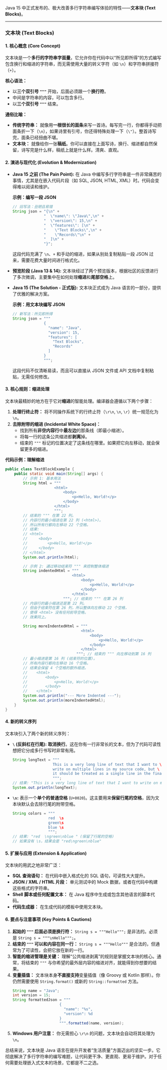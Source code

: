 Java 15 中正式发布的、极大改善多行字符串编写体验的特性——**文本块 (Text Blocks)**。

---

### 文本块 (Text Blocks)

#### 1. 核心概念 (Core Concept)

文本块是一个**多行的字符串字面量**，它允许你在代码中以“所见即所得”的方式编写包含换行和缩进的字符串，而无需使用大量的转义字符（如 `\n`）和字符串拼接符（`+`）。

**核心语法：**
*   以**三个双引号 `"""`** 开始，后面必须跟一个**换行符**。
*   中间是字符串的内容，可以包含多行。
*   以**三个双引号 `"""`** 结束。

**通俗比喻：**
*   **传统字符串：** 就像用**一根很长的面条**来写一首诗。每写完一行，你都得手动把面条折一下（`\n`），如果诗里有引号，你还得特殊处理一下（`\"`）。整首诗写完，面条已经扭曲不堪。
*   **文本块：** 就像给你一张**稿纸**。你可以直接在上面写诗，换行、缩进都自然保留，诗写完是什么样，稿纸上就是什么样。清爽、直观。

#### 2. 演进与现代化 (Evolution & Modernization)

*   **Java 15 之前 (The Pain Point):**
    在 Java 中编写多行字符串是一件非常痛苦的事情，尤其是在嵌入代码片段（如 SQL, JSON, HTML, XML）时。代码会变得难以阅读和维护。

    **示例：编写一段 JSON**
    ```java
    // 旧写法：丑陋且易错
    String json = "{\n" +
                  "  \"name\": \"Java\",\n" +
                  "  \"version\": 15,\n" +
                  "  \"features\": [\n" +
                  "    \"Text Blocks\",\n" +
                  "    \"Records\"\n" +
                  "  ]\n" +
                  "}";
    ```
    这段代码充满了 `\n`、`+` 和手动的缩进，如果从别处复制粘贴一段 JSON 过来，需要花费大量时间进行格式化。

*   **预览阶段 (Java 13 & 14):**
    文本块经过了两个预览版本，根据社区的反馈进行了多次微调，主要集中在如何处理**缩进**和**尾部空格**上。

*   **Java 15 (The Solution - 正式版):**
    文本块正式成为 Java 语言的一部分，提供了优雅的解决方案。

    **示例：用文本块编写 JSON**
    ```java
    // 新写法：所见即所得
    String json = """
                  {
                    "name": "Java",
                    "version": 15,
                    "features": [
                      "Text Blocks",
                      "Records"
                    ]
                  }
                  """;
    ```
    这段代码不仅清晰易读，而且可以直接从 JSON 文件或 API 文档中复制粘贴，无需任何修改。

#### 3. 核心规则：缩进处理

文本块最精妙的地方在于它对**缩进**的智能处理。编译器会遵循以下两个步骤：

1.  **处理行终止符：** 将不同操作系统下的行终止符（`\r\n`, `\n`, `\r`）统一规范化为 `\n`。
2.  **去除附带的缩进 (Incidental White Space)：**
    *   找到所有**非空内容行**中**最左边**的那条线（即最小缩进）。
    *   将每一行的这条公共缩进都**剥离**掉。
    *   结束的 `"""` 标记的位置决定了这条线在哪里。如果把它向左移动，就会保留更多的缩进。

**代码示例：理解缩进**

```java
public class TextBlockExample {
    public static void main(String[] args) {
        // 示例 1: 基本用法
        String html = """
                      <html>
                          <body>
                              <p>Hello, World!</p>
                          </body>
                      </html>
                      """;
        // 结束的 """ 在第 22 列。
        // 内容行的最小缩进在第 22 列 (<html>)。
        // 所以所有行都向左移动 22 个空格。
        // 结果:
        // <html>
        //     <body>
        //         <p>Hello, World!</p>
        //     </body>
        // </html>
        System.out.println(html);

        // 示例 2: 通过移动结束符 """ 来控制整体缩进
        String indentedHtml = """
                              <html>
                                  <body>
                                      <p>Hello, World!</p>
                                  </body>
                              </html>
                          """; // 结束的 """ 在第 26 列
        // 内容行的最小缩进还是第 22 列。
        // 但由于结束符在第 26 列，所以整体向左移动 22 个空格，
        // 使得 <html> 没有任何前导空格。
        // 效果同上。

        String moreIndentedHtml = """
                                  <html>
                                      <body>
                                          <p>Hello, World!</p>
                                      </body>
                                  </html>
                                """; // 结束的 """ 向左移动到第 16 列
        // 最小缩进是第 16 列 (结束符的位置)。
        // 所有内容行都向左移动 16 个空格。
        // 结果会保留 4 个空格的额外缩进。
        //    <html>
        //        <body>
        //            <p>Hello, World!</p>
        //        </body>
        //    </html>
        System.out.println("--- More Indented ---");
        System.out.println(moreIndentedHtml);
    }
}
```

#### 4. 新的转义序列

文本块引入了两个新的转义序列：

*   **`\` (反斜杠在行尾):** **取消换行**。这在你有一行非常长的文本，但为了代码可读性想把它分成多行书写时非常有用。
    ```java
    String longText = """
                      This is a very long line of text that I want to \
                      write on multiple lines in my source code, but \
                      it should be treated as a single line in the final string.
                      """;
    // 结果: "This is a very long line of text that I want to write on multiple lines in my source code, but it should be treated as a single line in the final string."
    System.out.println(longText);
    ```

*   **`\s`:** 表示一个**单个的普通空格** (`U+0020`)。这主要用来**保留行尾的空格**，因为文本块默认会去除行尾的附带空格。
    ```java
    String colors = """
                    red  \s
                    green\s
                    blue \s
                    """;
    // 结果: "red  \ngreen\nblue " (保留了行尾的空格)
    // 如果没有 \s，结果会是 "red\ngreen\nblue"
    ```

#### 5. 扩展与应用 (Extension & Application)

文本块的用武之地非常广泛：

*   **SQL 查询语句：** 在代码中嵌入格式化的 SQL 语句，可读性大大提升。
*   **JSON / XML / HTML 片段：** 单元测试中的 Mock 数据，或者在代码中构建这些格式的字符串。
*   **Shell 脚本或任何配置文本：** 在 Java 程序中生成或包含其他语言的脚本代码。
*   **代码生成器：** 在生成代码的模板中使用文本块。

#### 6. 要点与注意事项 (Key Points & Cautions)

1.  **起始的 `"""` 后面必须是换行符：** `String s = """Hello""";` 是非法的。必须是 `String s = """\nHello""";`。
2.  **结束的 `"""` 可以和内容在同一行：** `String s = """Hello"""` 是合法的，但通常为了可读性，会把它放在新的一行。
3.  **智能的缩进管理是关键：** 理解“公共缩进剥离”的规则是掌握文本块的核心。通常，将结束的 `"""` 与你希望的最外层内容的缩进对齐，就能得到你想要的结果。
4.  **变量插值：** 文本块本身**不直接支持**变量插值（像 Groovy 或 Kotlin 那样）。你仍然需要使用 `String.format()` 或新的 `String::formatted` 方法。
    ```java
    String name = "Java";
    int version = 15;
    String formattedJson = """
                         {
                           "name": "%s",
                           "version": %d
                         }
                         """.formatted(name, version);
    ```
5.  **Windows 用户注意：** 你无需担心 `\r\n` 的问题，文本块会自动将其处理为 `\n`。

总结来说，文本块是 Java 语言在提升开发者“生活质量”方面迈出的坚实一步。它彻底解决了多行字符串的编写难题，让代码更干净、更直观、更易于维护。对于任何需要处理嵌入式文本的场景，它都是不二之选。